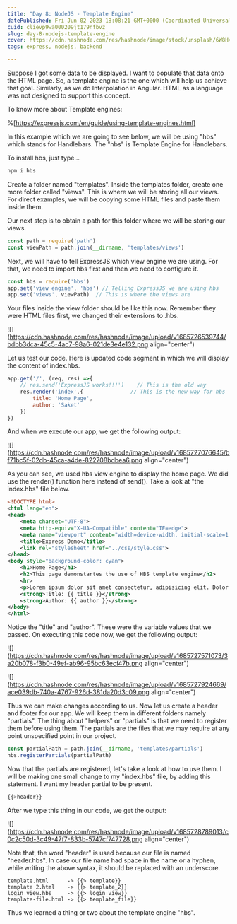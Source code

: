 ```yaml
---
title: "Day 8: NodeJS - Template Engine"
datePublished: Fri Jun 02 2023 18:08:21 GMT+0000 (Coordinated Universal Time)
cuid: clievp9wa000209jt179nfbvz
slug: day-8-nodejs-template-engine
cover: https://cdn.hashnode.com/res/hashnode/image/stock/unsplash/6W8H4puOJB0/upload/8d43e1826c2ed8b547173133f48672ed.jpeg
tags: express, nodejs, backend

---
```


Suppose I got some data to be displayed. I want to populate that data onto the HTML page. So, a template engine is the one which will help us achieve that goal. Similarly, as we do Interpolation in Angular. HTML as a language was not designed to support this concept.

To know more about Template engines:

%[https://expressjs.com/en/guide/using-template-engines.html] 

In this example which we are going to see below, we will be using "hbs" which stands for Handlebars. The "hbs" is Template Engine for Handlebars.

To install hbs, just type...

```javascript
npm i hbs
```

Create a folder named "templates". Inside the templates folder, create one more folder called "views". This is where we will be storing all our views. For direct examples, we will be copying some HTML files and paste them inside them.

Our next step is to obtain a path for this folder where we will be storing our views.

```javascript
const path = require('path')
const viewPath = path.join(__dirname, 'templates/views')
```

Next, we will have to tell ExpressJS which view engine we are using. For that, we need to import hbs first and then we need to configure it.

```javascript
const hbs = require('hbs')
app.set('view engine', 'hbs') // Telling ExpressJS we are using hbs
app.set('views', viewPath)  // This is where the views are
```

Your files inside the view folder should be like this now. Remember they were HTML files first, we changed their extensions to .hbs.

![](https://cdn.hashnode.com/res/hashnode/image/upload/v1685726539744/bdbb3dca-45c5-4ac7-98a6-021de3e4e132.png align="center")

Let us test our code. Here is updated code segment in which we will display the content of index.hbs.

```javascript
app.get('/', (req, res) =>{
    // res.send('ExpressJS works!!!')    // This is the old way
    res.render('index',{               // This is the new way for hbs
        title: 'Home Page',
        author: 'Saket'
    })
})
```

And when we execute our app, we get the following output:

![](https://cdn.hashnode.com/res/hashnode/image/upload/v1685727076645/bf71bc5f-02db-45ca-a4de-822708bdbea6.png align="center")

As you can see, we used hbs view engine to display the home page. We did use the render() function here instead of send(). Take a look at "the index.hbs" file below.

```xml
<!DOCTYPE html>
<html lang="en">
<head>
    <meta charset="UTF-8">
    <meta http-equiv="X-UA-Compatible" content="IE=edge">
    <meta name="viewport" content="width=device-width, initial-scale=1.0">
    <title>Express Demo</title>
    <link rel="stylesheet" href="../css/style.css">
</head>
<body style="background-color: cyan">
    <h1>Home Page</h1>
    <h2>This page demonstartes the use of HBS template engine</h2>
    <hr>
    <p>Lorem ipsum dolor sit amet consectetur, adipisicing elit. Dolor soluta, incidunt dicta distinctio placeat in voluptas excepturi voluptates. Corporis, nobis. Sequi nam dignissimos voluptas odit minima commodi fugiat molestias veritatis saepe, consequuntur in facere, voluptate illo necessitatibus, explicabo deserunt iste molestiae libero laudantium fuga magni! Cupiditate, nemo tempore! Autem, saepe.</p>
    <strong>Title: {{ title }}</strong>
    <strong>Author: {{ author }}</strong>
</body>
</html>
```

Notice the "title" and "author". These were the variable values that we passed. On executing this code now, we get the following output:  

![](https://cdn.hashnode.com/res/hashnode/image/upload/v1685727571073/3a20b078-f3b0-49ef-ab96-95bc63ecf47b.png align="center")

![](https://cdn.hashnode.com/res/hashnode/image/upload/v1685727924669/ace039db-740a-4767-926d-381da20d3c09.png align="center")

Thus we can make changes according to us. Now let us create a header and footer for our app. We will keep them in different folders namely "partials". The thing about "helpers" or "partials" is that we need to register them before using them. The partials are the files that we may require at any point unspecified point in our project.

```javascript
const partialPath = path.join(__dirname, 'templates/partials')
hbs.registerPartials(partialPath)
```

Now that the partials are registered, let's take a look at how to use them. I will be making one small change to my "index.hbs" file, by adding this statement. I want my header partial to be present.

```javascript
{{>header}}
```

After we type this thing in our code, we get the output:

![](https://cdn.hashnode.com/res/hashnode/image/upload/v1685728789013/c0c2c50d-3c49-47f7-833b-5747cf747728.png align="center")

Note that, the word "header" is used because our file is named "header.hbs". In case our file name had space in the name or a hyphen, while writing the above syntax, it should be replaced with an underscore.

```plaintext
template.html      -> {{> template}}
template 2.html    -> {{> template_2}}
login view.hbs     -> {{> login_view}}
template-file.html -> {{> template_file}}
```

Thus we learned a thing or two about the template engine "hbs".